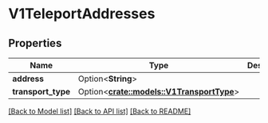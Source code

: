 # V1TeleportAddresses

## Properties

Name | Type | Description | Notes
------------ | ------------- | ------------- | -------------
**address** | Option<**String**> |  | [optional]
**transport_type** | Option<[**crate::models::V1TransportType**](v1TransportType.md)> |  | [optional]

[[Back to Model list]](../README.md#documentation-for-models) [[Back to API list]](../README.md#documentation-for-api-endpoints) [[Back to README]](../README.md)


